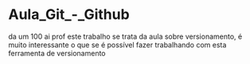# Aula_Git_-_Github
da um 100 ai prof
este trabalho se trata da aula sobre versionamento, é muito interessante o que se é possível fazer trabalhando com esta ferramenta de versionamento
